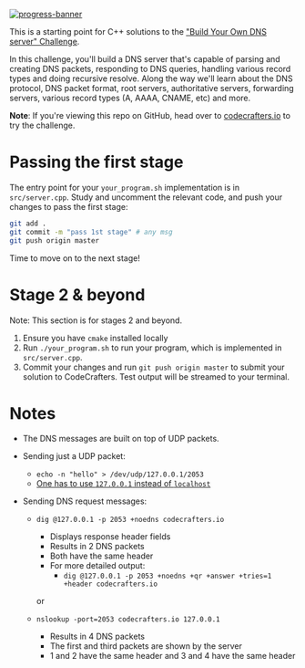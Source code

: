 [![progress-banner](https://backend.codecrafters.io/progress/dns-server/c72abb05-fd2e-4532-a03a-ac5990daf4a2)](https://app.codecrafters.io/users/codecrafters-bot?r=2qF)

This is a starting point for C++ solutions to the
["Build Your Own DNS server" Challenge](https://app.codecrafters.io/courses/dns-server/overview).

In this challenge, you'll build a DNS server that's capable of parsing and
creating DNS packets, responding to DNS queries, handling various record types
and doing recursive resolve. Along the way we'll learn about the DNS protocol,
DNS packet format, root servers, authoritative servers, forwarding servers,
various record types (A, AAAA, CNAME, etc) and more.

**Note**: If you're viewing this repo on GitHub, head over to
[codecrafters.io](https://codecrafters.io) to try the challenge.

# Passing the first stage

The entry point for your `your_program.sh` implementation is in
`src/server.cpp`. Study and uncomment the relevant code, and push your changes
to pass the first stage:

```sh
git add .
git commit -m "pass 1st stage" # any msg
git push origin master
```

Time to move on to the next stage!

# Stage 2 & beyond

Note: This section is for stages 2 and beyond.

1. Ensure you have `cmake` installed locally
1. Run `./your_program.sh` to run your program, which is implemented in
   `src/server.cpp`.
1. Commit your changes and run `git push origin master` to submit your solution
   to CodeCrafters. Test output will be streamed to your terminal.

# Notes

* The DNS messages are built on top of UDP packets.

* Sending just a UDP packet:
   * `echo -n "hello" > /dev/udp/127.0.0.1/2053`
   * [One has to use `127.0.0.1` instead of `localhost`](https://stackoverflow.com/questions/9696129/how-to-send-only-one-udp-packet-with-netcat#comment54050586_16568803)

* Sending DNS request messages:
   * `dig @127.0.0.1 -p 2053 +noedns codecrafters.io`
      * Displays response header fields
      * Results in 2 DNS packets
      * Both have the same header
      * For more detailed output:
         * `dig @127.0.0.1 -p 2053 +noedns +qr +answer +tries=1 +header codecrafters.io`

      or
   * `nslookup -port=2053 codecrafters.io 127.0.0.1`
      * Results in 4 DNS packets
      * The first and third packets are shown by the server
      * 1 and 2 have the same header and 3 and 4 have the same header
